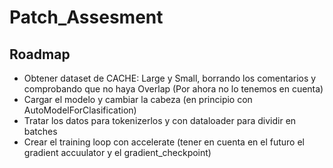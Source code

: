 # Patch_Assesment
 
## Roadmap

- Obtener dataset de CACHE: Large y Small, borrando los comentarios y comprobando que no haya Overlap (Por ahora no lo tenemos en cuenta)
- Cargar el modelo y cambiar la cabeza (en principio con AutoModelForClasification)
- Tratar los datos para tokenizerlos y con dataloader para dividir en batches
- Crear el training loop con accelerate (tener en cuenta en el futuro el gradient accuulator y el gradient_checkpoint)



